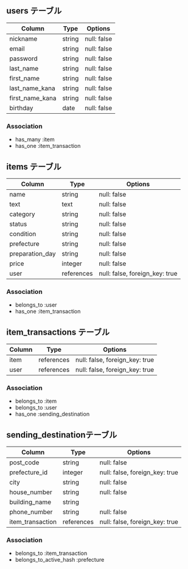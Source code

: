 ## users テーブル
| Column           | Type   | Options     |
| ---------------- | ------ | ----------- |
| nickname         | string | null: false |
| email            | string | null: false |
| password         | string | null: false |
| last_name        | string | null: false |
| first_name       | string | null: false |
| last_name_kana   | string | null: false |
| first_name_kana  | string | null: false |
| birthday         | date   | null: false |

### Association
- has_many :item
- has_one :item_transaction



## items テーブル
| Column           | Type       | Options                        |
| ---------------- | ---------- | -------------------------------|
| name             | string     | null: false                    |
| text             | text       | null: false                    |
| category         | string     | null: false                    |
| status           | string     | null: false                    |
| condition        | string     | null: false                    |
| prefecture       | string     | null: false                    |
| preparation_day  | string     | null: false                    |
| price            | integer    | null: false                    |
| user             | references | null: false, foreign_key: true |

### Association
- belongs_to :user
- has_one :item_transaction



## item_transactions テーブル
| Column           | Type       | Options                        |
| ---------------- | ---------- | -------------------------------|
| item             | references | null: false, foreign_key: true |
| user             | references | null: false, foreign_key: true |

### Association
- belongs_to :item
- belongs_to :user
- has_one :sending_destination



## sending_destinationテーブル
| Column            | Type       | Options                        |
| ------------------| ---------- | -------------------------------|
| post_code         | string     | null: false                    |
| prefecture_id     | integer    | null: false, foreign_key: true |
| city              | string     | null: false                    |
| house_number      | string     | null: false                    |
| building_name     | string     |                                |
| phone_number      | string     | null: false                    |
| item_transaction  | references | null: false, foreign_key: true |

### Association
- belongs_to :item_transaction
- belongs_to_active_hash :prefecture

